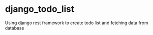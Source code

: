 # django_todo_list

Using django rest framework to create todo list and fetching data from database
